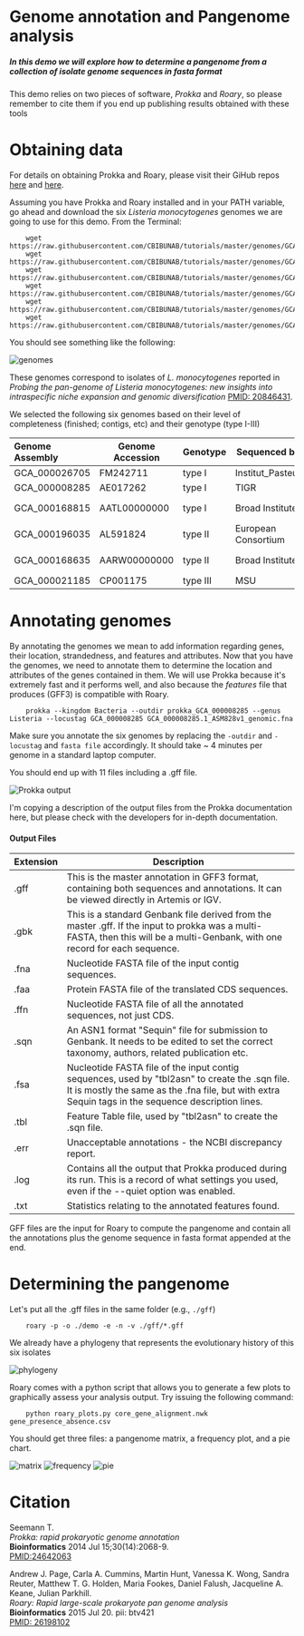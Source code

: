 # Genome annotation and Pangenome analysis

##### In this demo we will explore how to determine a pangenome from a collection of isolate genome sequences in fasta format

This demo relies on two pieces of software, *Prokka* and *Roary*, so please remember to cite them if you end up publishing results obtained with these tools

# Obtaining data

For details on obtaining Prokka and Roary, please visit their GiHub repos [here](https://github.com/tseemann/prokka/blob/master/README.md) and [here](https://github.com/sanger-pathogens/Roary/blob/master/README.md).

Assuming you have Prokka and Roary installed and in your PATH variable, go ahead and download the six *Listeria monocytogenes* genomes we are going to use for this demo. From the Terminal:
		
		wget https://raw.githubusercontent.com/CBIBUNAB/tutorials/master/genomes/GCA_000008285.1_ASM828v1_genomic.fna
		wget https://raw.githubusercontent.com/CBIBUNAB/tutorials/master/genomes/GCA_000021185.1_ASM2118v1_genomic.fna
		wget https://raw.githubusercontent.com/CBIBUNAB/tutorials/master/genomes/GCA_000026705.1_ASM2670v1_genomic.fna
		wget https://raw.githubusercontent.com/CBIBUNAB/tutorials/master/genomes/GCA_000196035.1_ASM19603v1_genomic.fna
		wget https://raw.githubusercontent.com/CBIBUNAB/tutorials/master/genomes/GCA_000168635.2_ASM16863v2_genomic.fna
		wget https://raw.githubusercontent.com/CBIBUNAB/tutorials/master/genomes/GCA_000168815.1_ASM16881v1_genomic.fna

You should see something like the following:

![genomes](https://github.com/CBIBUNAB/tutorials/blob/master/img/genomes.png)


These genomes correspond to isolates of *L. monocytogenes* reported in *Probing the pan-genome of Listeria monocytogenes: new insights into intraspecific niche expansion and genomic diversification* [PMID: 20846431](http://www.ncbi.nlm.nih.gov/pubmed/?term=20846431).

We selected the following six genomes based on their level of completeness (finished; contigs, etc) and their genotype (type I-III)

| Genome Assembly | Genome Accession |  Genotype  | Sequenced by | Status|
|:------------- | 	--------------- 	| -------------| ------------ | ------------ |
| GCA_000026705	| 	FM242711			| type I      | Institut_Pasteur| Finished|
| GCA_000008285	| 	AE017262			| type I      | TIGR| Finished|
| GCA_000168815	| 	AATL00000000		| type I      | Broad Institute| 79 contigs|
| GCA_000196035 |	AL591824			| type II     | European Consortium| Finished|
| GCA_000168635	| 	AARW00000000		| type II     | Broad Institute | 25 contigs|
| GCA_000021185	| 	CP001175			| type III    | MSU| Finished|

# Annotating genomes

By annotating the genomes we mean to add information regarding genes, their location, strandedness, and features and attributes. Now that you have the genomes, we need to annotate them to determine the location and attributes of the genes contained in them. We will use Prokka because it's extremely fast and it performs well, and also because the *features* file that produces (GFF3) is compatible with Roary.

		prokka --kingdom Bacteria --outdir prokka_GCA_000008285 --genus Listeria --locustag GCA_000008285 GCA_000008285.1_ASM828v1_genomic.fna

Make sure you annotate the six genomes by replacing the `-outdir` and `-locustag` and `fasta file` accordingly. It should take ~ 4 minutes per genome in a standard laptop computer.

You should end up with 11 files including a .gff file. 

![Prokka output](https://github.com/CBIBUNAB/tutorials/blob/master/img/prokka.png)

I'm copying a description of the output files from the Prokka documentation here, but please check with the developers for in-depth documentation.

#### Output Files

| Extension | Description |
| --------- | ----------- |
| .gff | This is the master annotation in GFF3 format, containing both sequences and annotations. It can be viewed directly in Artemis or IGV. |
| .gbk | This is a standard Genbank file derived from the master .gff. If the input to prokka was a multi-FASTA, then this will be a multi-Genbank, with one record for each sequence. |
| .fna | Nucleotide FASTA file of the input contig sequences. |
| .faa | Protein FASTA file of the translated CDS sequences. |
| .ffn | Nucleotide FASTA file of all the annotated sequences, not just CDS. |
| .sqn | An ASN1 format "Sequin" file for submission to Genbank. It needs to be edited to set the correct taxonomy, authors, related publication etc. |
| .fsa | Nucleotide FASTA file of the input contig sequences, used by "tbl2asn" to create the .sqn file. It is mostly the same as the .fna file, but with extra Sequin tags in the sequence description lines. |
| .tbl | Feature Table file, used by "tbl2asn" to create the .sqn file. |
| .err | Unacceptable annotations - the NCBI discrepancy report. |
| .log | Contains all the output that Prokka produced during its run. This is a record of what settings you used, even if the --quiet option was enabled. |
| .txt | Statistics relating to the annotated features found. |

GFF files are the input for Roary to compute the pangenome and contain all the annotations plus the genome sequence in fasta format appended at the end.

# Determining the pangenome

Let's put all the .gff files in the same folder (e.g., `./gff`)
		
		roary -p -o ./demo -e -n -v ./gff/*.gff

We already have a phylogeny that represents the evolutionary history of this six isolates

![phylogeny](https://github.com/CBIBUNAB/tutorials/blob/master/img/core_gene_alignment.tre.png)

Roary comes with a python script that allows you to generate a few plots to graphically assess your analysis output. Try issuing the following command:

		python roary_plots.py core_gene_alignment.nwk gene_presence_absence.csv

You should get three files: a pangenome matrix, a frequency plot, and a pie chart.

![matrix](https://github.com/CBIBUNAB/tutorials/blob/master/img/pangenome_matrix.png)
![frequency](https://github.com/CBIBUNAB/tutorials/blob/master/img/pangenome_frequency.png)
![pie](https://github.com/CBIBUNAB/tutorials/blob/master/img/pangenome_pie.png)





# Citation

Seemann T.  
*Prokka: rapid prokaryotic genome annotation*  
**Bioinformatics** 2014 Jul 15;30(14):2068-9.   
[PMID:24642063](http://www.ncbi.nlm.nih.gov/pubmed/24642063)  

Andrew J. Page, Carla A. Cummins, Martin Hunt, Vanessa K. Wong, Sandra Reuter, Matthew T. G. Holden, Maria Fookes, Daniel Falush, Jacqueline A. Keane, Julian Parkhill.   
*Roary: Rapid large-scale prokaryote pan genome analysis*  
**Bioinformatics** 2015 Jul 20. pii: btv421  
[PMID: 26198102](http://www.ncbi.nlm.nih.gov/pubmed/26198102)


